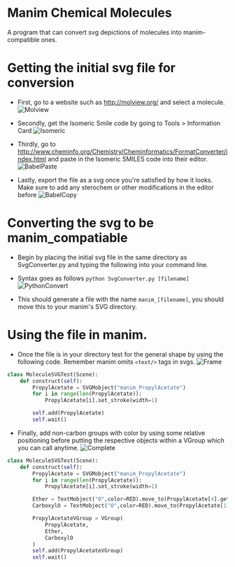 # Manim Chemical Molecules
A program that can convert svg depictions of molecules into manim-compatible ones.

# Getting the initial svg file for conversion
- First, go to a website such as http://molview.org/ and select a molecule.
![Molview](https://user-images.githubusercontent.com/64181873/85631733-b0937180-b63b-11ea-930d-208eb562597e.PNG)

- Secondly, get the Isomeric Smile code by going to Tools > Information Card
![Isomeric](https://user-images.githubusercontent.com/64181873/85631939-049e5600-b63c-11ea-972a-7253c7a33a76.PNG)

- Thirdly, go to http://www.cheminfo.org/Chemistry/Cheminformatics/FormatConverter/index.html and paste in the Isomeric SMILES code into their editor.
![BabelPaste](https://user-images.githubusercontent.com/64181873/85632166-6e1e6480-b63c-11ea-8143-e1c528a94e31.PNG)

- Lastly, export the file as a svg once you're satisfied by how it looks. Make sure to add any sterochem or other modifications in the editor before
![BabelCopy](https://user-images.githubusercontent.com/64181873/85632630-4c71ad00-b63d-11ea-8e44-3363415d5405.PNG)

# Converting the svg to be manim_compatiable
- Begin by placing the initial svg file in the same directory as SvgConverter.py and typing the following into your command line.
- Syntax goes as follows `python SvgConverter.py [filename]`
![PythonConvert](https://user-images.githubusercontent.com/64181873/85633469-eb4ad900-b63e-11ea-81c5-fdd93d8f01b6.PNG)

- This should generate a file with the name `manim_[filename]`, you should move this to your manim's SVG directory.

# Using the file in manim.
- Once the file is in your directory test for the general shape by using the following code. Remember manim omits `<text/>` tags in svgs.
![Frame](https://user-images.githubusercontent.com/64181873/85634500-1f26fe00-b641-11ea-9fc1-9e649d6066c9.png)
```python
class MoleculeSVGTest(Scene):
    def construct(self):
        PropylAcetate = SVGMobject("manim_PropylAcetate")
        for i in range(len(PropylAcetate)):
            PropylAcetate[i].set_stroke(width=1)

        self.add(PropylAcetate)
        self.wait()
```

- Finally, add non-carbon groups with color by using some relative positioning before putting the respective objects within a VGroup which you can call anytime.
![Complete](https://user-images.githubusercontent.com/64181873/85634989-75e10780-b642-11ea-91f1-33a11ecad4ff.png)
```python
class MoleculeSVGTest(Scene):
    def construct(self):
        PropylAcetate = SVGMobject("manim_PropylAcetate")
        for i in range(len(PropylAcetate)):
            PropylAcetate[i].set_stroke(width=1)

        Ether = TextMobject("O",color=RED).move_to(PropylAcetate[4].get_center()+LEFT*.9+DOWN*.5)
        CarboxylO = TextMobject("O",color=RED).move_to(PropylAcetate[1].get_center()+TOP*.25+RIGHT*.15)

        PropylAcetateVGroup = VGroup(
            PropylAcetate,
            Ether,
            CarboxylO
        )
        self.add(PropylAcetateVGroup)
        self.wait()
```
